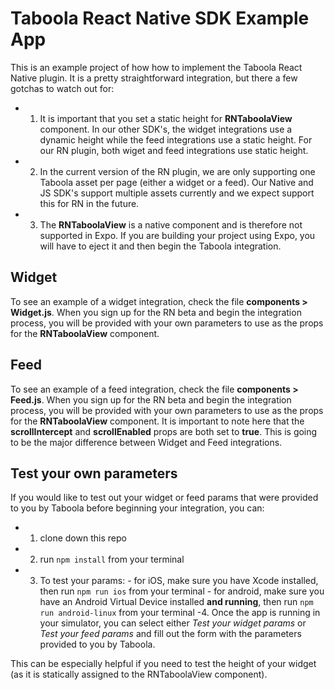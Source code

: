 # Taboola React Native SDK Example App

This is an example project of how how to implement the Taboola React Native plugin. It is a pretty straightforward integration, but there a few gotchas to watch out for:

- 1. It is important that you set a static height for **RNTaboolaView** component. In our other SDK's, the widget integrations use a dynamic height while the feed integrations use a static height. For our RN plugin, both wiget and feed integrations use static height.

- 2. In the current version of the RN plugin, we are only supporting one Taboola asset per page (either a widget or a feed). Our Native and JS SDK's support multiple assets currently and we expect support this for RN in the future.

- 3. The **RNTaboolaView** is a native component and is therefore not supported in Expo. If you are building your project using Expo, you will have to eject it and then begin the Taboola integration.

## Widget

To see an example of a widget integration, check the file **components > Widget.js**. When you sign up for the RN beta and begin the integration process, you will be provided with your own parameters to use as the props for the **RNTaboolaView** component.

## Feed

To see an example of a feed integration, check the file **components > Feed.js**. When you sign up for the RN beta and begin the integration process, you will be provided with your own parameters to use as the props for the **RNTaboolaView** component. It is important to note here that the **scrollIntercept** and **scrollEnabled** props are both set to **true**. This is going to be the major difference between Widget and Feed integrations.

## Test your own parameters

If you would like to test out your widget or feed params that were provided to you by Taboola before beginning your integration, you can:

- 1. clone down this repo
- 2. run `npm install` from your terminal
- 3. To test your params: - for iOS, make sure you have Xcode installed, then run `npm run ios` from your terminal - for android, make sure you have an Android Virtual Device installed **and running**, then run `npm run android-linux` from your terminal
     -4. Once the app is running in your simulator, you can select either _Test your widget params_ or _Test your feed params_ and fill out the form with the parameters provided to you by Taboola.

This can be especially helpful if you need to test the height of your widget (as it is statically assigned to the RNTaboolaView component).

